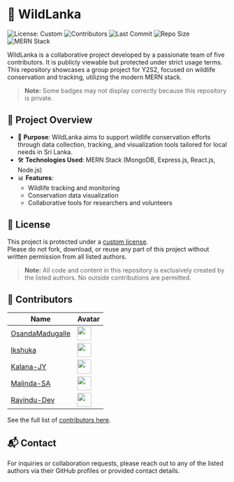 # 🐾 WildLanka

![License: Custom](https://img.shields.io/badge/license-Custom-red)
![Contributors](https://img.shields.io/github/contributors/OsandaMadugalle/WildLanka)
![Last Commit](https://img.shields.io/github/last-commit/OsandaMadugalle/WildLanka)
![Repo Size](https://img.shields.io/github/repo-size/OsandaMadugalle/WildLanka)
![MERN Stack](https://img.shields.io/badge/Tech-MERN-brightgreen)

WildLanka is a collaborative project developed by a passionate team of five contributors. It is publicly viewable but protected under strict usage terms. This repository showcases a group project for Y2S2, focused on wildlife conservation and tracking, utilizing the modern MERN stack.

> **Note:** Some badges may not display correctly because this repository is private.

## 🚀 Project Overview

- 🌿 **Purpose**: WildLanka aims to support wildlife conservation efforts through data collection, tracking, and visualization tools tailored for local needs in Sri Lanka.
- 🛠️ **Technologies Used**: MERN Stack (MongoDB, Express.js, React.js, Node.js)
- 📊 **Features**:
  - Wildlife tracking and monitoring
  - Conservation data visualization
  - Collaborative tools for researchers and volunteers

## 📄 License

This project is protected under a [custom license](LICENSE).  
Please do not fork, download, or reuse any part of this project without written permission from all listed authors.

> **Note:** All code and content in this repository is exclusively created by the listed authors. No outside contributions are permitted.

## 👥 Contributors

| Name | Avatar |
|------|--------|
| [OsandaMadugalle](https://github.com/OsandaMadugalle) | <img src="https://avatars.githubusercontent.com/u/202526604?v=4" height="32" width="32"> |
| [Ikshuka](https://github.com/Ikshuka) | <img src="https://avatars.githubusercontent.com/u/222925164?v=4" height="32" width="32"> |
| [Kalana-JY](https://github.com/Kalana-JY) | <img src="https://avatars.githubusercontent.com/u/192845103?v=4" height="32" width="32"> |
| [Malinda-SA](https://github.com/Malinda-SA) | <img src="https://avatars.githubusercontent.com/u/203055975?v=4" height="32" width="32"> |
| [Ravindu-Dev](https://github.com/Ravindu-Dev) | <img src="https://avatars.githubusercontent.com/u/185613152?v=4" height="32" width="32"> |

See the full list of [contributors here](CONTRIBUTORS).

## 📬 Contact

For inquiries or collaboration requests, please reach out to any of the listed authors via their GitHub profiles or provided contact details.
